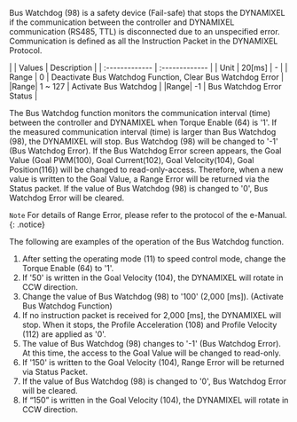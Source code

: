 Bus Watchdog (98) is a safety device (Fail-safe) that stops the DYNAMIXEL if the communication between the controller and DYNAMIXEL communication (RS485, TTL) is disconnected due to an unspecified error.
Communication is defined as all the Instruction Packet in the DYNAMIXEL Protocol.

|  | Values  | Description |
| :------------- | :------------- |
| Unit | 20[ms] | - |
| Range | 0 | Deactivate Bus Watchdog Function, Clear Bus Watchdog Error |
|Range| 1 ~ 127 | Activate Bus Watchdog |
|Range| -1 | Bus Watchdog Error Status |

The Bus Watchdog function monitors the communication interval (time) between the controller and DYNAMIXEL when Torque Enable (64) is '1'.
If the measured communication interval (time) is larger than Bus Watchdog (98), the DYNAMIXEL will stop. Bus Watchdog (98) will be changed to '-1' (Bus Watchdog Error).
If the Bus Watchdog Error screen appears, the Goal Value (Goal PWM(100), Goal Current(102), Goal Velocity(104), Goal Position(116)) will be changed to read-only-access.
Therefore, when a new value is written to the Goal Value, a Range Error will be returned via the Status packet.
If the value of Bus Watchdog (98) is changed to '0', Bus Watchdog Error will be cleared.

`Note` For details of Range Error, please refer to the protocol of the e-Manual.
{: .notice}

The following are examples of the operation of the Bus Watchdog function.
1. After setting the operating mode (11) to speed control mode, change the Torque Enable (64) to '1'.
2. If '50' is written in the Goal Velocity (104), the DYNAMIXEL will rotate in CCW direction.
3. Change the value of Bus Watchdog (98) to '100' (2,000 [ms]). (Activate Bus Watchdog Function)
4. If no instruction packet is received for 2,000 [ms], the DYNAMIXEL will stop. When it stops, the Profile Acceleration (108) and Profile Velocity (112) are applied as '0'.
5. The value of Bus Watchdog (98) changes to '-1' (Bus Watchdog Error). At this time, the access to the Goal Value will be changed to read-only.
6. If '150' is written to the Goal Velocity (104), Range Error will be returned via Status Packet.
7. If the value of Bus Watchdog (98) is changed to '0', Bus Watchdog Error will be cleared.
8. If “150” is written in the Goal Velocity (104), the DYNAMIXEL will rotate in CCW direction.
